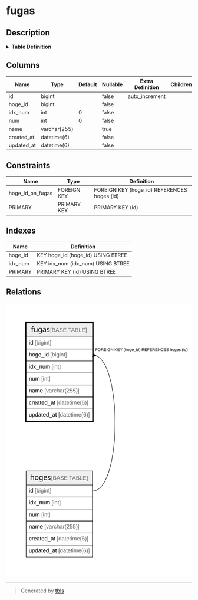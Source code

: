 # fugas

## Description

<details>
<summary><strong>Table Definition</strong></summary>

```sql
CREATE TABLE `fugas` (
  `id` bigint NOT NULL AUTO_INCREMENT,
  `hoge_id` bigint NOT NULL,
  `idx_num` int NOT NULL DEFAULT '0',
  `num` int NOT NULL DEFAULT '0',
  `name` varchar(255) COLLATE utf8mb4_general_ci DEFAULT NULL,
  `created_at` datetime(6) NOT NULL,
  `updated_at` datetime(6) NOT NULL,
  PRIMARY KEY (`id`),
  KEY `hoge_id` (`hoge_id`),
  KEY `idx_num` (`idx_num`),
  CONSTRAINT `hoge_id_on_fugas` FOREIGN KEY (`hoge_id`) REFERENCES `hoges` (`id`) ON DELETE CASCADE
) ENGINE=InnoDB DEFAULT CHARSET=utf8mb4 COLLATE=utf8mb4_general_ci
```

</details>

## Columns

| Name | Type | Default | Nullable | Extra Definition | Children | Parents | Comment |
| ---- | ---- | ------- | -------- | --------------- | -------- | ------- | ------- |
| id | bigint |  | false | auto_increment |  |  |  |
| hoge_id | bigint |  | false |  |  | [hoges](hoges.md) |  |
| idx_num | int | 0 | false |  |  |  |  |
| num | int | 0 | false |  |  |  |  |
| name | varchar(255) |  | true |  |  |  |  |
| created_at | datetime(6) |  | false |  |  |  |  |
| updated_at | datetime(6) |  | false |  |  |  |  |

## Constraints

| Name | Type | Definition |
| ---- | ---- | ---------- |
| hoge_id_on_fugas | FOREIGN KEY | FOREIGN KEY (hoge_id) REFERENCES hoges (id) |
| PRIMARY | PRIMARY KEY | PRIMARY KEY (id) |

## Indexes

| Name | Definition |
| ---- | ---------- |
| hoge_id | KEY hoge_id (hoge_id) USING BTREE |
| idx_num | KEY idx_num (idx_num) USING BTREE |
| PRIMARY | PRIMARY KEY (id) USING BTREE |

## Relations

![er](fugas.svg)

---

> Generated by [tbls](https://github.com/k1LoW/tbls)
